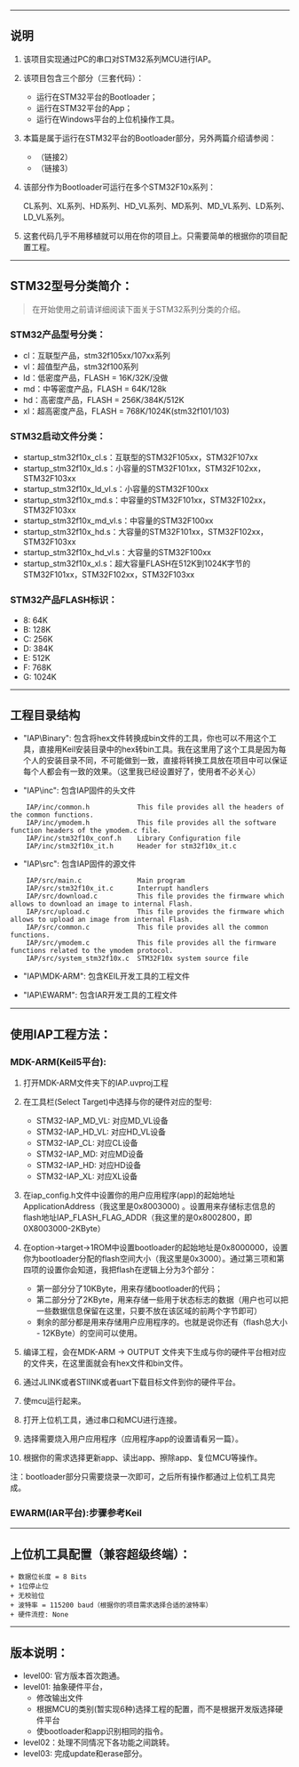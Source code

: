 ﻿*****

## 说明

1. 该项目实现通过PC的串口对STM32系列MCU进行IAP。

2. 该项目包含三个部分（三套代码）：
    
    - 运行在STM32平台的Bootloader；
    - 运行在STM32平台的App；
    - 运行在Windows平台的上位机操作工具。

3. 本篇是属于运行在STM32平台的Bootloader部分，另外两篇介绍请参阅：
    - （链接2）
    - （链接3）

4. 该部分作为Bootloader可运行在多个STM32F10x系列：
    
    CL系列、XL系列、HD系列、HD_VL系列、MD系列、MD_VL系列、LD系列、LD_VL系列。
	
5. 这套代码几乎不用移植就可以用在你的项目上。只需要简单的根据你的项目配置工程。

*****

## STM32型号分类简介：

> 在开始使用之前请详细阅读下面关于STM32系列分类的介绍。

### STM32产品型号分类：

- cl：互联型产品，stm32f105xx/107xx系列
- vl：超值型产品，stm32f100系列
- ld：低密度产品，FLASH = 16K/32K/没做
- md：中等密度产品，FLASH = 64K/128k
- hd：高密度产品，FLASH = 256K/384K/512K
- xl：超高密度产品，FLASH = 768K/1024K(stm32f101/103)

###	STM32启动文件分类：

- startup_stm32f10x_cl.s：互联型的STM32F105xx，STM32F107xx
- startup_stm32f10x_ld.s：小容量的STM32F101xx，STM32F102xx，STM32F103xx
- startup_stm32f10x_ld_vl.s：小容量的STM32F100xx
- startup_stm32f10x_md.s：中容量的STM32F101xx，STM32F102xx，STM32F103xx
- startup_stm32f10x_md_vl.s：中容量的STM32F100xx
- startup_stm32f10x_hd.s：大容量的STM32F101xx，STM32F102xx，STM32F103xx
- startup_stm32f10x_hd_vl.s：大容量的STM32F100xx
- startup_stm32f10x_xl.s：超大容量FLASH在512K到1024K字节的STM32F101xx，STM32F102xx，STM32F103xx

### STM32产品FLASH标识：

- 8: 64K
- B: 128K
- C: 256K
- D: 384K
- E: 512K
- F: 768K
- G: 1024K


*****

## 工程目录结构 

- "IAP\Binary": 包含将hex文件转换成bin文件的工具，你也可以不用这个工具，直接用Keil安装目录中的hex转bin工具。我在这里用了这个工具是因为每个人的安装目录不同，不可能做到一致，直接将转换工具放在项目中可以保证每个人都会有一致的效果。（这里我已经设置好了，使用者不必关心）

- "IAP\inc": 包含IAP固件的头文件
```
    IAP/inc/common.h            This file provides all the headers of the common functions.
    IAP/inc/ymodem.h            This file provides all the software function headers of the ymodem.c file.    
    IAP/inc/stm32f10x_conf.h    Library Configuration file
    IAP/inc/stm32f10x_it.h      Header for stm32f10x_it.c    
```

- "IAP\src": 包含IAP固件的源文件
```
    IAP/src/main.c              Main program
    IAP/src/stm32f10x_it.c      Interrupt handlers
    IAP/src/download.c          This file provides the firmware which allows to download an image to internal Flash.
    IAP/src/upload.c            This file provides the firmware which allows to upload an image from internal Flash. 
    IAP/src/common.c            This file provides all the common functions. 
    IAP/src/ymodem.c            This file provides all the firmware functions related to the ymodem protocol.
    IAP/src/system_stm32f10x.c  STM32F10x system source file
```              

 - "IAP\MDK-ARM": 包含KEIL开发工具的工程文件

 - "IAP\EWARM": 包含IAR开发工具的工程文件
 
      
***** 

## 使用IAP工程方法：

### MDK-ARM(Keil5平台):

1. 打开MDK-ARM文件夹下的IAP.uvproj工程

2. 在工具栏(Select Target)中选择与你的硬件对应的型号:

    - STM32-IAP_MD_VL: 对应MD_VL设备    
    - STM32-IAP_HD_VL: 对应HD_VL设备
    - STM32-IAP_CL: 对应CL设备
    - STM32-IAP_MD: 对应MD设备
    - STM32-IAP_HD: 对应HD设备
    - STM32-IAP_XL: 对应XL设备

3. 在iap_config.h文件中设置你的用户应用程序(app)的起始地址ApplicationAddress（我这里是0x8003000) 。设置用来存储标志信息的flash地址IAP_FLASH_FLAG_ADDR（我这里的是0x8002800，即0X8003000-2KByte）

4. 在option->target->1ROM中设置bootloader的起始地址是0x8000000，设置你为bootloader分配的flash空间大小（我这里是0x3000）。通过第三项和第四项的设置你会知道，我把flash在逻辑上分为3个部分：

    + 第一部分分了10KByte，用来存储bootloader的代码；
    + 第二部分分了2KByte，用来存储一些用于状态标志的数据（用户也可以把一些数据信息保留在这里，只要不放在该区域的前两个字节即可）
    + 剩余的部分都是用来存储用户应用程序的。也就是说你还有（flash总大小 - 12KByte）的空间可以使用。

5. 编译工程，会在MDK-ARM -> OUTPUT 文件夹下生成与你的硬件平台相对应的文件夹，在这里面就会有hex文件和bin文件。

6. 通过JLINK或者STlINK或者uart下载目标文件到你的硬件平台。

7. 使mcu运行起来。

8. 打开上位机工具，通过串口和MCU进行连接。

9. 选择需要烧入用户应用程序（应用程序app的设置请看另一篇）。

10. 根据你的需求选择更新app、读出app、擦除app、复位MCU等操作。

注：bootloader部分只需要烧录一次即可，之后所有操作都通过上位机工具完成。

### EWARM(IAR平台):步骤参考Keil

*****

## 上位机工具配置（兼容超级终端）：
    
    + 数据位长度 = 8 Bits
    + 1位停止位
    + 无校验位
    + 波特率 = 115200 baud（根据你的项目需求选择合适的波特率）
    + 硬件流控: None 

*****

## 版本说明：
- level00: 官方版本首次跑通。
- level01: 抽象硬件平台，
	+ 修改输出文件
	+ 根据MCU的类别(暂实现6种)选择工程的配置，而不是根据开发版选择硬件平台
    + 使bootloader和app识别相同的指令。
- level02：处理不同情况下各功能之间跳转。
- level03: 完成update和erase部分。 
